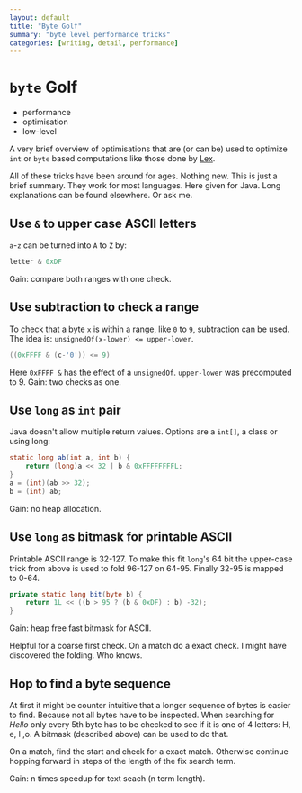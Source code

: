 ```yaml
---
layout: default
title: "Byte Golf"
summary: "byte level performance tricks"
categories: [writing, detail, performance]
---
```


# `byte` Golf

* performance
* optimisation
* low-level

A very brief overview of optimisations that are (or can
be) used to optimize `int` or `byte` based computations 
like those done by [Lex](index.html).

All of these tricks have been around for ages.
Nothing new. This is just a brief summary.
They work for most languages. Here given for Java.
Long explanations can be found elsewhere. Or ask me.


## Use `&` to upper case ASCII letters
`a`-`z` can be turned into `A` to `Z` by:

```java
letter & 0xDF
```
Gain: compare both ranges with one check.


## Use subtraction to check a range
To check that a byte `x` is within a range, like 
`0` to `9`, subtraction can be used. 
The idea is: `unsignedOf(x-lower) <= upper-lower`.

```java
((0xFFFF & (c-'0')) <= 9)
```
Here `0xFFFF &` has the effect of a `unsignedOf`.
`upper-lower` was precomputed to 9.
Gain: two checks as one.


## Use `long` as `int` pair
Java doesn't allow multiple return values. 
Options are a `int[]`, a class or using long:

```java
static long ab(int a, int b) {
	return (long)a << 32 | b & 0xFFFFFFFFL;
}
a = (int)(ab >> 32);
b = (int) ab;
```
Gain: no heap allocation.


## Use `long` as bitmask for printable ASCII
Printable ASCII range is 32-127.
To make this fit `long`'s 64 bit the upper-case trick 
from above is used to fold 96-127 on 64-95. 
Finally 32-95 is mapped to 0-64.

```java
private static long bit(byte b) {
	return 1L << ((b > 95 ? (b & 0xDF) : b) -32);
}
```
Gain: heap free fast bitmask for ASCII.

Helpful for a coarse first check. On a match do a exact check.
I might have discovered the folding. Who knows.


## Hop to find a byte sequence
At first it might be counter intuitive that a longer 
sequence of bytes is easier to find. 
Because not all bytes have to be inspected.
When searching for *Hello* only every 5th byte has to 
be checked to see if it is one of 4 letters: H, e, l ,o.
A bitmask (described above) can be used to do that.

On a match, find the start and check for a exact match.
Otherwise continue hopping forward in steps of the
length of the fix search term.

Gain: n times speedup for text seach (n term length).
